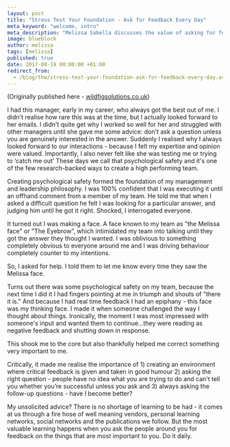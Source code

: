 ```yaml
---
layout: post
title: "Stress Test Your Foundation - Ask for Feedback Every Day"
meta_keyword: "welcome, intro"
meta_description: "Melissa Sabella discusses the value of asking for feedback from those around you on a daily basis."
image: blueblock
author: melissa
tags: [melissa]
published: true
date: 2017-08-19 00:00:00 +01:00
redirect_from:
  - /blog/thw/stress-test-your-foundation-ask-for-feedback-every-day.aspx.html
---
```

(Originally published here - [wildfigsolutions.co.uk][1])

I had this manager, early in my career, who always got the best out of me. I didn't realise how rare this was at the time, but I actually looked forward to her emails. I didn't quite get why I worked so well for her and struggled with other managers until she gave me some advice: don't ask a question unless you are genuinely interested in the answer. Suddenly I realised why I always looked forward to our interactions - because I felt my expertise and opinion were valued. Importantly, I also never felt like she was testing me or trying to ‘catch me out’ These days we call that psychological safety and it's one of the few research-backed ways to create a high performing team.

Creating psychological safety formed the foundation of my management and leadership philosophy. I was 100% confident that I was executing it until an offhand comment from a member of my team. He told me that when I asked a difficult question he felt I was looking for a particular answer, and judging him until he got it right. Shocked, I interrogated everyone.

It turned out I was making a face. A face known to my team as "the Melissa face" or "The Eyebrow”, which intimidated my team into talking until they got the answer they thought I wanted. I was oblivious to something completely obvious to everyone around me and I was driving behaviour completely counter to my intentions.

So, I asked for help. I told them to let me know every time they saw the Melissa face.

Turns out there was some psychological safety on my team, because the next time I did it I had fingers pointing at me in triumph and shouts of "there it is."  And because I had real time feedback I had an epiphany - this face was my thinking face. I made it when someone challenged the way I thought about things. Ironically, the moment I was most impressed with someone's input and wanted them to continue…they were reading as negative feedback and shutting down in response.

This shook me to the core but also thankfully helped me correct something very important to me.

Critically, it made me realise the importance of 1) creating an environment where critical feedback is given and taken in good humour 2) asking the right question - people have no idea what you are trying to do and can't tell you whether you’re successful unless you ask and 3) always asking the follow-up questions - have I become better?

My unsolicited advice? There is no shortage of learning to be had - it comes at us through a fire hose of well meaning vendors, personal learning networks, social networks and the publications we follow. But the most valuable learning happens when you ask the people around you for feedback on the things that are most important to you. Do it daily. 

[1]: http://wildfigsolutions.co.uk